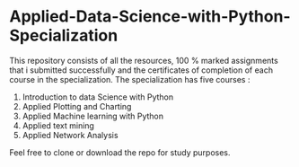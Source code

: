 # Applied-Data-Science-with-Python-Specialization
This repository consists of all the resources, 100 % marked assignments that i submitted successfully and the certificates of completion of each course in the specialization. 
The specialization has five courses : 
1. Introduction to data Science with Python
2. Applied Plotting and Charting 
3. Applied Machine learning with Python
4. Applied text mining 
5. Applied Network Analysis

Feel free to clone or download the repo for study purposes. 
